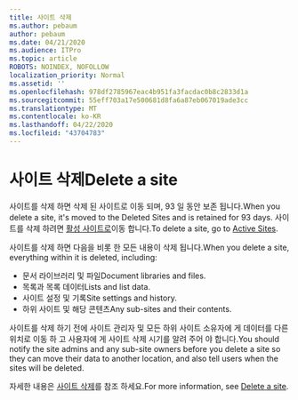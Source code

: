 ```yaml
---
title: 사이트 삭제
ms.author: pebaum
author: pebaum
ms.date: 04/21/2020
ms.audience: ITPro
ms.topic: article
ROBOTS: NOINDEX, NOFOLLOW
localization_priority: Normal
ms.assetid: ''
ms.openlocfilehash: 978df2785967eac4b951fa3facdac0b8c2833d1a
ms.sourcegitcommit: 55eff703a17e500681d8fa6a87eb067019ade3cc
ms.translationtype: MT
ms.contentlocale: ko-KR
ms.lasthandoff: 04/22/2020
ms.locfileid: "43704783"
---
```

# <a name="delete-a-site"></a><span data-ttu-id="eb607-102">사이트 삭제</span><span class="sxs-lookup"><span data-stu-id="eb607-102">Delete a site</span></span>

<span data-ttu-id="eb607-103">사이트를 삭제 하면 삭제 된 사이트로 이동 되며, 93 일 동안 보존 됩니다.</span><span class="sxs-lookup"><span data-stu-id="eb607-103">When you delete a site, it's moved to the Deleted Sites and is retained for 93 days.</span></span> <span data-ttu-id="eb607-104">사이트를 삭제 하려면 [활성 사이트로](https://admin.microsoft.com/sharepoint?page=sitemanagement&modern=true)이동 합니다.</span><span class="sxs-lookup"><span data-stu-id="eb607-104">To delete a site, go to [Active Sites](https://admin.microsoft.com/sharepoint?page=sitemanagement&modern=true).</span></span> 

<span data-ttu-id="eb607-105">사이트를 삭제 하면 다음을 비롯 한 모든 내용이 삭제 됩니다.</span><span class="sxs-lookup"><span data-stu-id="eb607-105">When you delete a site, everything within it is deleted, including:</span></span>

- <span data-ttu-id="eb607-106">문서 라이브러리 및 파일</span><span class="sxs-lookup"><span data-stu-id="eb607-106">Document libraries and files.</span></span>
- <span data-ttu-id="eb607-107">목록과 목록 데이터</span><span class="sxs-lookup"><span data-stu-id="eb607-107">Lists and list data.</span></span>
- <span data-ttu-id="eb607-108">사이트 설정 및 기록</span><span class="sxs-lookup"><span data-stu-id="eb607-108">Site settings and history.</span></span>
- <span data-ttu-id="eb607-109">하위 사이트 및 해당 콘텐츠</span><span class="sxs-lookup"><span data-stu-id="eb607-109">Any sub-sites and their contents.</span></span>

<span data-ttu-id="eb607-110">사이트를 삭제 하기 전에 사이트 관리자 및 모든 하위 사이트 소유자에 게 데이터를 다른 위치로 이동 하 고 사용자에 게 사이트 삭제 시기를 알려 주어 야 합니다.</span><span class="sxs-lookup"><span data-stu-id="eb607-110">You should notify the site admins and any sub-site owners before you delete a site so they can move their data to another location, and also tell users when the sites will be deleted.</span></span>

<span data-ttu-id="eb607-111">자세한 내용은 [사이트 삭제](https://docs.microsoft.com/sharepoint/delete-site-collection)를 참조 하세요.</span><span class="sxs-lookup"><span data-stu-id="eb607-111">For more information, see [Delete a site](https://docs.microsoft.com/sharepoint/delete-site-collection).</span></span>
